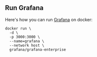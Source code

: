 ## Run Grafana

Here's how you can run [Grafana](https://grafana.com/) on docker:  
```
docker run \
  -d \
  -p 3000:3000 \
  --name=grafana \
  --network host \
  grafana/grafana-enterprise
```

